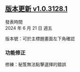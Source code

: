 ## [版本更新 v1.0.3128.1](https://store.steampowered.com/news/app/1859910/view/4204754268638692856?l=tchinese)

發表時間  
2024 年 6 月 21 日 週五

版本號：可於主標題畫面左下角確認

### 功能修正

修練：秘笈無法點擊選擇的錯誤  